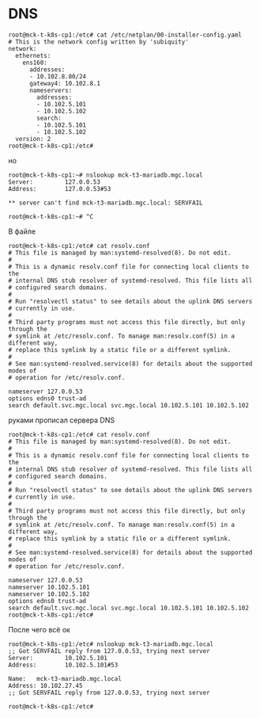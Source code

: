 # DNS

    root@mck-t-k8s-cp1:/etc# cat /etc/netplan/00-installer-config.yaml
    # This is the network config written by 'subiquity'
    network:
      ethernets:
        ens160:
          addresses:
          - 10.102.8.80/24
          gateway4: 10.102.8.1
          nameservers:
            addresses:
            - 10.102.5.101
            - 10.102.5.102
            search:
            - 10.102.5.101
            - 10.102.5.102
      version: 2
    root@mck-t-k8s-cp1:/etc#

но

    root@mck-t-k8s-cp1:~# nslookup mck-t3-mariadb.mgc.local
    Server:         127.0.0.53
    Address:        127.0.0.53#53

    ** server can't find mck-t3-mariadb.mgc.local: SERVFAIL

    root@mck-t-k8s-cp1:~# ^C


В файле

    root@mck-t-k8s-cp1:/etc# cat resolv.conf
    # This file is managed by man:systemd-resolved(8). Do not edit.
    #
    # This is a dynamic resolv.conf file for connecting local clients to the
    # internal DNS stub resolver of systemd-resolved. This file lists all
    # configured search domains.
    #
    # Run "resolvectl status" to see details about the uplink DNS servers
    # currently in use.
    #
    # Third party programs must not access this file directly, but only through the
    # symlink at /etc/resolv.conf. To manage man:resolv.conf(5) in a different way,
    # replace this symlink by a static file or a different symlink.
    #
    # See man:systemd-resolved.service(8) for details about the supported modes of
    # operation for /etc/resolv.conf.

    nameserver 127.0.0.53
    options edns0 trust-ad
    search default.svc.mgc.local svc.mgc.local 10.102.5.101 10.102.5.102

руками прописал сервера DNS

    root@mck-t-k8s-cp1:/etc# cat resolv.conf
    # This file is managed by man:systemd-resolved(8). Do not edit.
    #
    # This is a dynamic resolv.conf file for connecting local clients to the
    # internal DNS stub resolver of systemd-resolved. This file lists all
    # configured search domains.
    #
    # Run "resolvectl status" to see details about the uplink DNS servers
    # currently in use.
    #
    # Third party programs must not access this file directly, but only through the
    # symlink at /etc/resolv.conf. To manage man:resolv.conf(5) in a different way,
    # replace this symlink by a static file or a different symlink.
    #
    # See man:systemd-resolved.service(8) for details about the supported modes of
    # operation for /etc/resolv.conf.

    nameserver 127.0.0.53
    nameserver 10.102.5.101
    nameserver 10.102.5.102
    options edns0 trust-ad
    search default.svc.mgc.local svc.mgc.local 10.102.5.101 10.102.5.102
    root@mck-t-k8s-cp1:/etc#

После чего всё ок

    root@mck-t-k8s-cp1:/etc# nslookup mck-t3-mariadb.mgc.local
    ;; Got SERVFAIL reply from 127.0.0.53, trying next server
    Server:         10.102.5.101
    Address:        10.102.5.101#53

    Name:   mck-t3-mariadb.mgc.local
    Address: 10.102.27.45
    ;; Got SERVFAIL reply from 127.0.0.53, trying next server

    root@mck-t-k8s-cp1:/etc#




